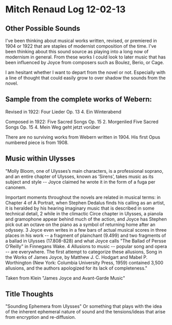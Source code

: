 # Mitch Renaud Log 12-02-13

## Other Possible Sounds

I've been thinking about musical works written, revised, or premiered in 1904 or 1922 that are staples of modernist composition of the time. I've been thinking about this sound source as playing into a long now of modernism in general. From these works I could look to later music that has been influenced by Joyce from composers such as Boulez, Berio, or Cage.

I am hesitant whether I want to depart from the novel or not. Especially with a line of thought that could easily grow to over shadow the sounds from the novel.

## Sample from the complete works of Webern:

Revised in 1922:
Four Lieder Op. 13 4. Ein Winterabend

Composed in 1922:
Five Sacred Songs Op. 15 2. Morgenlied
Five Sacred Songs Op. 15 4. Mein Weg geht jetzt vorüber

There are no surviving works from Webern written in 1904. His first Opus numbered piece is from 1908.

## Music within Ulysses

"Molly Bloom, one of Ulysses’s main characters, is a professional soprano, and an entire chapter of Ulysses, known as ‘Sirens’, takes music as its subject and style -- Joyce claimed he wrote it in the form of a fuga per canonem. 

Important moments throughout the novels are related in musical terms: in Chapter 4 of A Portrait, when Stephen Dedalus finds his calling as an artist, it is heralded by his hearing imaginary music that is described in some technical detail, 2 while in the climactic Circe chapter in Ulysses, a pianola and gramophone appear behind much of the action, and Joyce has Stephen pick out an octave on the piano as a symbol of returning home after an odyssey. 3 Joyce even writes in a few bars of actual musical scores in three places in his work -- a fragment of plainchant (9.499) and two fragments of a ballad in Ulysses (17.808-828) and what Joyce calls "The Ballad of Persse O’Reilly" in Finnegans Wake. 4 Allusions to music -- popular song and opera -- are everywhere. The first attempt to categorize these allusions, Song in the Works of James Joyce, by Matthew J. C. Hodgart and Mabel P. Worthington (New York: Columbia University Press, 1959) contained 3,500 allusions, and the authors apologized for its lack of completeness."

Taken from Klein "James Joyce and Avant-Garde Music"

## Title Thoughts

"Sounding Ephemera from Ulysses" Or something that plays with the idea of the inherent ephemeral nature of sound and the tensions/ideas that arise from encryption and re-diffusion.
